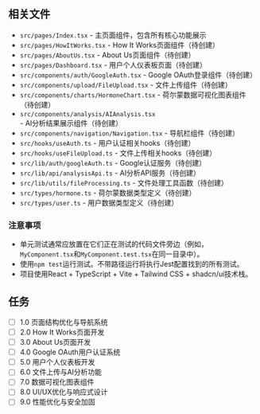 ## 相关文件

- `src/pages/Index.tsx` - 主页面组件，包含所有核心功能展示
- `src/pages/HowItWorks.tsx` - How It Works页面组件（待创建）
- `src/pages/AboutUs.tsx` - About Us页面组件（待创建）
- `src/pages/Dashboard.tsx` - 用户个人仪表板页面（待创建）
- `src/components/auth/GoogleAuth.tsx` - Google OAuth登录组件（待创建）
- `src/components/upload/FileUpload.tsx` - 文件上传组件（待创建）
- `src/components/charts/HormoneChart.tsx` - 荷尔蒙数据可视化图表组件（待创建）
- `src/components/analysis/AIAnalysis.tsx` - AI分析结果展示组件（待创建）
- `src/components/navigation/Navigation.tsx` - 导航栏组件（待创建）
- `src/hooks/useAuth.ts` - 用户认证相关hooks（待创建）
- `src/hooks/useFileUpload.ts` - 文件上传相关hooks（待创建）
- `src/lib/auth/googleAuth.ts` - Google认证服务（待创建）
- `src/lib/api/analysisApi.ts` - AI分析API服务（待创建）
- `src/lib/utils/fileProcessing.ts` - 文件处理工具函数（待创建）
- `src/types/hormone.ts` - 荷尔蒙数据类型定义（待创建）
- `src/types/user.ts` - 用户数据类型定义（待创建）

### 注意事项

- 单元测试通常应放置在它们正在测试的代码文件旁边（例如，`MyComponent.tsx`和`MyComponent.test.tsx`在同一目录中）。
- 使用`npm test`运行测试。不带路径运行将执行Jest配置找到的所有测试。
- 项目使用React + TypeScript + Vite + Tailwind CSS + shadcn/ui技术栈。

## 任务

- [ ] 1.0 页面结构优化与导航系统
- [ ] 2.0 How It Works页面开发
- [ ] 3.0 About Us页面开发
- [ ] 4.0 Google OAuth用户认证系统
- [ ] 5.0 用户个人仪表板开发
- [ ] 6.0 文件上传与AI分析功能
- [ ] 7.0 数据可视化图表组件
- [ ] 8.0 UI/UX优化与响应式设计
- [ ] 9.0 性能优化与安全加固
